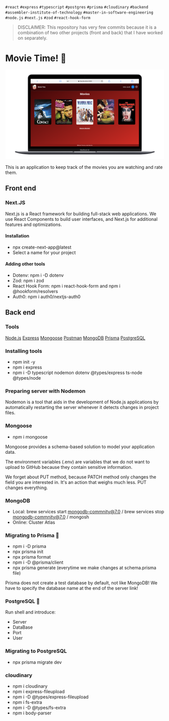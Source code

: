 `#react` `#express` `#typescript` `#postgres` `#prisma` `#cloudinary` `#backend` `#assembler-institute-of-technology` `#master-in-software-engineering` `#node.js` `#next.js` `#zod` `#react-hook-form`

> DISCLAIMER: This repository has very few commits because it is a combination of two other projects (front and back) that I have worked on separately.

# Movie Time! 🍿

![MovieTime](./assets/movietime-screen.png)

This is an application to keep track of the movies you are watching and rate them.

## Front end

### Next.JS

Next.js is a React framework for building full-stack web applications. We use React Components to build user interfaces, and Next.js for additional features and optimizations.

#### Installation

- npx create-next-app@latest
- Select a name for your project

#### Adding other tools

- Dotenv: npm i -D dotenv
- Zod: npm i zod
- React Hook Form: npm i react-hook-form and npm i @hookform/resolvers
- Auth0: npm i auth0/nextjs-auth0

## Back end

### Tools

[Node.js](https://nodejs.org/en)
[Express](https://expressjs.com)
[Mongoose](https://mongoosejs.com/docs/index.html)
[Postman](https://www.postman.com)
[MongoDB](https://www.mongodb.com/es)
[Prisma](https://www.prisma.io)
[PostgreSQL](https://www.postgresql.org)

### Installing tools

- npm init -y
- npm i express
- npm i -D typescript nodemon dotenv @types/express ts-node @types/node

### Preparing server with Nodemon

Nodemon is a tool that aids in the development of Node.js applications by automatically restarting the server whenever it detects changes in project files.

### Mongoose

- npm i mongoose

Mongoose provides a schema-based solution to model your application data.

The environment variables (.env) are variables that we do not want to upload to GitHub because they contain sensitive information.

We forget about PUT method, because PATCH method only changes the field you are interested in. It's an action that weighs much less. PUT changes everything.

### MongoDB

- Local: brew services start mongodb-commnity@7.0 / brew services stop mongodb-commnity@7.0 / mongosh
- Online: Cluster Atlas

### Migrating to Prisma 🔼

- npm i -D prisma
- npx prisma init
- npx prisma format
- npm i -D @prisma/client
- npx prisma generate (everytime we make changes at schema.prisma file)

Prisma does not create a test database by default, not like MongoDB! We have to specify the database name at the end of the server link!

### PostgreSQL 🐘

Run shell and introduce:

- Server
- DataBase
- Port
- User

### Migrating to PostgreSQL

- npx prisma migrate dev

### cloudinary

- npm i cloudinary
- npm i express-fileupload
- npm i -D @types/express-fileupload
- npm i fs-extra
- npm i -D @types/fs-extra
- npm i body-parser
